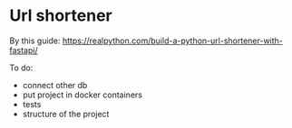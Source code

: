 # Url shortener

By this guide: https://realpython.com/build-a-python-url-shortener-with-fastapi/

To do: 
- connect other db
- put project in docker containers
- tests
- structure of the project
